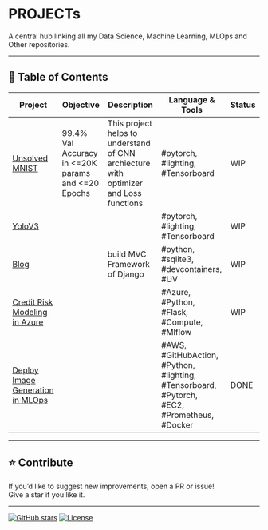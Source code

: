 # PROJECTs
A central hub linking all my Data Science, Machine Learning, MLOps and Other repositories.

---

## 📘 Table of Contents
| Project | Objective | Description | Language & Tools | Status |
|---------|-----------|-------------|------------------|--------|
| [Unsolved MNIST]() | 99.4% Val Accuracy in <=20K params and <=20 Epochs | This project helps to understand of CNN archiecture with optimizer and Loss functions | #pytorch, #lighting, #Tensorboard | WIP |
| [YoloV3]() |   | | #pytorch, #lighting, #Tensorboard | WIP |
| [Blog]() | | build MVC Framework of Django | #python, #sqlite3, #devcontainers, #UV | WIP |
| [Credit Risk Modeling in Azure]() | | | #Azure, #Python, #Flask, #Compute, #Mlflow | WIP |
| [Deploy Image Generation in MLOps]() | | | #AWS, #GitHubAction, #Python, #lighting, #Tensorboard, #Pytorch, #EC2, #Prometheus, #Docker | DONE |

---


## ⭐ Contribute
If you’d like to suggest new improvements, open a PR or issue! <br>
Give a star if you like it.

---

[![GitHub stars](https://img.shields.io/github/stars/Muthukamalan/PROJECTs?style=social)](https://github.com/Muthukamalan/PROJECTs/stargazers)
[![License](https://img.shields.io/github/license/Muthukamalan/PROJECTs)](LICENSE)
